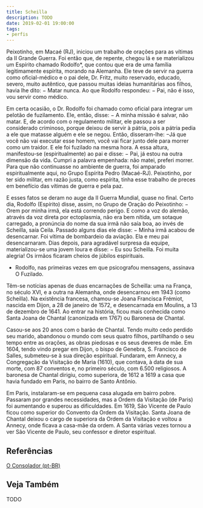 ```yaml
---
title: Scheilla
description: TODO
date: 2019-02-01 19:00:00
tags: 
- perfis
---
```


Peixotinho, em Macaé (RJ), iniciou um trabalho de orações para as vítimas da II Grande Guerra. Foi então que, de repente, chegou lá e se materializou um Espírito chamado Rodolfo*, que contou que era de uma família legitimamente espírita, morando na Alemanha. Ele teve de servir na guerra como oficial-médico e o pai dele, Dr. Fritz, muito reservado, educado, severo, muito autêntico, que passou muitas ideias humanitárias aos filhos, havia lhe dito: − Matar nunca. Ao que Rodolfo respondeu: − Pai, não é isso, vou servir como médico.

Em certa ocasião, o Dr. Rodolfo foi chamado como oficial para integrar um pelotão de fuzilamento. Ele, então, disse: − A minha missão é salvar, não matar. E, de acordo com o regulamento militar, ele passou a ser considerado criminoso, porque deixou de servir à pátria, pois a pátria pedia a ele que matasse alguém e ele se negou. Então, disseram-lhe: −Já que você não vai executar esse homem, você vai ficar junto dele para morrer como um traidor. E ele foi fuzilado na mesma hora. A essa altura, manifestou-se (espiritualmente) ao pai e disse: − Pai, já estou na outra dimensão da vida. Cumpri a palavra empenhada: não matei, preferi morrer. Para que não continuasse no ambiente de guerra, foi amparado espiritualmente aqui, no Grupo Espírita Pedro (Macaé-RJ). Peixotinho, por ter sido militar, em razão justa, como espírita, tinha esse trabalho de preces em benefício das vítimas de guerra e pela paz.

E esses fatos se deram no auge da II Guerra Mundial, quase no final. Certo dia, Rodolfo (Espírito) disse, assim, no Grupo de Oração do Peixotinho: − Orem por minha irmã, ela está correndo perigo. E como a voz do alemão, através da voz direta por ectoplasmia, não era bem nítida, um sotaque carregado, a pronúncia do nome da sua irmã não saía boa, ao invés de Scheilla, saía Ceila. Passado alguns dias ele disse: − Minha irmã acabou de desencarnar. Foi vítima de bombardeio da aviação. Ela e meu pai desencarnaram. Dias depois, para agradável surpresa da equipe, materializou-se uma jovem loura e disse: − Eu sou Scheilla. Foi muita alegria! Os irmãos ficaram cheios de júbilos espirituais.

* Rodolfo, nas primeiras vezes em que psicografou mensagens, assinava O Fuzilado.

Têm-se notícias apenas de duas encarnações de Scheilla: uma na França, no século XVI, e a outra na Alemanha, onde desencarnou em 1943 (como Scheilla). Na existência francesa, chamou-se Joana Francisca Frémiot, nascida em Dijon, a 28 de janeiro de 1572, e desencarnada em Moulins, a 13 de dezembro de 1641. Ao entrar na história, ficou mais conhecida como Santa Joana de Chantal (canonizada em 1767) ou Baronesa de Chantal.

Casou-se aos 20 anos com o barão de Chantal. Tendo muito cedo perdido seu marido, abandonou o mundo com seus quatro filhos, partilhando o seu tempo entre as orações, as obras piedosas e os seus deveres de mãe. Em 1604, tendo vindo pregar em Dijon, o bispo de Genebra, S. Francisco de Salles, submeteu-se à sua direção espiritual. Fundaram, em Annecy, a Congregação da Visitação de Maria (1610), que contava, à data de sua morte, com 87 conventos e, no primeiro século, com 6.500 religiosos. A baronesa de Chantal dirigiu, como superiora, de 1612 a 1619 a casa que havia fundado em Paris, no bairro de Santo Antônio.

Em Paris, instalaram-se em pequena casa alugada em bairro pobre. Passaram por grandes necessidades, mas a Ordem da Visitação (de Paris) foi aumentando e superou as dificuldades. Em 1619, São Vicente de Paulo ficou como superior do Convento da Ordem da Visitação. Santa Joana de Chantal deixou o cargo de superiora da Ordem da Visitação e voltou a Annecy, onde ficava a casa-mãe da ordem. A Santa várias vezes tornou a ver São Vicente de Paulo, seu confessor e diretor espiritual.


## Referências
[O Consolador (pt-BR)](http://www.oconsolador.com.br/linkfixo/biografias/scheilla.html)

## Veja Também
TODO
